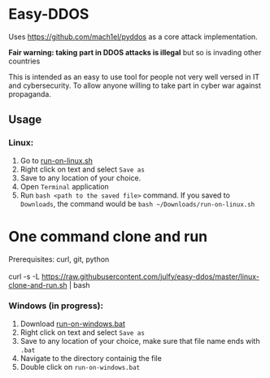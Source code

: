 # Easy-DDOS

Uses https://github.com/mach1el/pyddos as a core attack implementation.

**Fair warning: taking part in DDOS attacks is illegal** but so is invading other countries

This is intended as an easy to use tool for people not very well versed in IT and cybersecurity.
To allow anyone willing to take part in cyber war against propaganda.

## Usage

### Linux:
1. Go to [run-on-linux.sh](https://raw.githubusercontent.com/julfy/easy-ddos/master/run-on-linux.sh)
2. Right click on text and select `Save as`
3. Save to any location of your choice.
2. Open `Terminal` application
3. Run `bash <path to the saved file>` command. If you saved to `Downloads`, the command would be `bash ~/Downloads/run-on-linux.sh`
# One command clone and run
Prerequisites: curl, git, python\
\
curl -s -L https://raw.githubusercontent.com/julfy/easy-ddos/master/linux-clone-and-run.sh | bash

### Windows (in progress):
1. Download [run-on-windows.bat](https://raw.githubusercontent.com/julfy/easy-ddos/master/run-on-windows.bat)
2. Right click on text and select `Save as`
3. Save to any location of your choice, make sure that file name ends with `.bat`
4. Navigate to the directory containig the file
3. Double click on `run-on-windows.bat`
